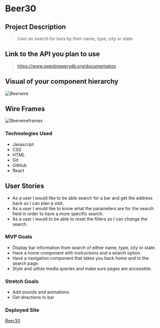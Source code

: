 # Beer30

## Project Description

> User an search for bars by their name, type, city or state

## Link to the API you plan to use

> https://www.openbrewerydb.org/documentation

## Visual of your component hierarchy

![Beerwire](https://media.git.generalassemb.ly/user/29407/files/29026e80-17a5-11eb-988e-d8baca5744ae)

## Wire Frames

![Beerwireframes](https://media.git.generalassemb.ly/user/29407/files/85ae5b00-179e-11eb-82c0-28548d80f47f)

### Technologies Used

- Javascript
- CSS
- HTML
- Git
- GitHub
- React

## User Stories

- As a user I would like to be able search for a bar and get the address back so I can plan a visit.
- As a user I would like to know what the parameters are for the search field in order to have a more specific search.
- As a user I would to be able to reset the filters so I can change the search.

### MVP Goals

- Display bar information from search of either name, type, city or state.
- Have a home component with instructions and a search option.
- Have a navigation component that takes you back home and to the search page.
- Style and utilize media queries and make sure pages are accessible.

### Stretch Goals

- Add sounds and animations
- Get directions to bar

### Deployed Site

[Beer30](https://mybeer30.herokuapp.com/)
